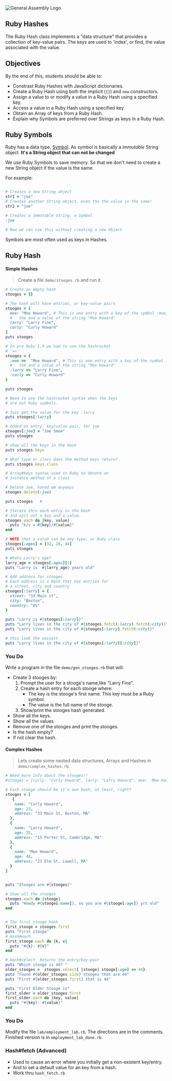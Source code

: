 ![General Assembly Logo](http://i.imgur.com/ke8USTq.png)

## Ruby Hashes

The Ruby Hash class implements a "data structure" that provides a
collection of key-value pairs. The keys are used to 'index', or find,
the value associated with the value.

## Objectives

By the end of this, students should be able to:

- Constrast Ruby Hashes with JavaScript dictionaries.
- Create a Ruby Hash using both the implicit (`{}`) and `new` constructors.
- Assign a value to or modify a value in a Ruby Hash using a specified key.
- Access a value in a Ruby Hash using a specified key.
- Obtain an Array of keys from a Ruby Hash.
- Explain why Symbols are preferred over Strings as keys in a Ruby Hash.


## Ruby Symbols

Ruby has a data type, [Symbol](http://ruby-doc.org/core-2.2.0/Symbol.html). As symbol is basically a *immutable* String object. **It's a String object that can not be changed**

We use Ruby Symbols to save memory. So that we don't need to create a new String object if the value is the same. 

For example: 

```ruby

# Creates a new String object
str1 = "joe"
# Creates another String object, even tho the value is the same!
str2 = "joe"

# Creates a immutable string, a Symbol
:joe 

# Now we can use this without creating a new Object
```

Symbols are most often used as keys in Hashes.

## Ruby Hash

#### Simple Hashes

> Create a file `demo/stooges.rb` and run it.

```ruby 
# Create an empty hash
stooges = {}

# The hash will have entries, or key-value pairs
stooges = {
  moe: "Moe Howard", # This is one entry with a key of the symbol :moe,
  #   the and a value of the string "Moe Howard"
  larry: "Larry Fine",
  curly: "Curly Howard"
}
puts stooges

# In pre Ruby 1.9 we had to use the hashrocket
# '=>' 
stooges = {
  :moe =>  "Moe Howard", # This is one entry with a key of the symbol :moe,
  #   the and a value of the string "Moe Howard"
  :larry => "Larry Fine",
  :curly => "Curly Howard"
}

puts stooges

# Need to use the hashrocket syntax when the keys
# are not Ruby symbols.

# Just get the value for the key :larry
puts stooges[:larry]

# Added an entry, key/value pair, for joe
stooges[:joe] = "Joe Smoe"
puts stooges

# show all the keys in the Hash
puts stooges.keys

# What type or class does the method keys return?
puts stooges.keys.class

# Array#keys syntax used in Ruby to denote an
# instance method of a class

# Delete Joe, hated em anyways
stooges.delete(:joe)

puts stooges   # 

# Iterate thru each entry in the Hash
# and spit out a key and a value.
stooges.each do |key, value|
  puts "k/v = #{key}/#{value}"
end

# NOTE that a value can be any type, or Ruby class
stooges[:ages] = [32, 28, 44]
puts stooges

# Whats Larry's age?
larry_age = stooges[:ages][1]
puts "Larry is  #{larry_age} years old"

# Add address for stooges
# Each address is a Hash that has entries for
# a street, city and country
stooges[:larry] = {
  street: "33 Main st",
  city: "Boston",
  country: "US"
}

puts "Larry is #{stooges[:larry]}"
puts "Larry lives in the city of #{stooges.fetch(:larry).fetch(:city)}"
puts "Larry lives in the city of #{stooges[:larry].fetch(:city)}"

# this look the easiest
puts "Larry lives in the city of #{stooges[:larry][:city]}"
```

### You Do 

Write a program in the file `demo/gen_stooges.rb` that will:    

* Create 3 stooges by:  
	1. Prompt the user for a stooge's name,like "Larry Fine".  
	2. Create a hash entry for each stooge where:  
		* The key is the stooge's first name. This key must be a Ruby symbol.  
		* The value is the full name of the stooge.  
	3. Show/print the stooges hash generated.
* Show all the keys.
* Show all the values
* Remove one of the stooges and print the stooges.
* Is the hash empty?
* If not clear the hash.

#### Complex Hashes

> Lets create some nested data structures, Arrays and Hashes in `demo/complex_hashes.rb`.


```ruby
# Need more info about the stooges!!
#stooges = {curly: "Curly Howard", larry: "Larry Howard", moe: 'Moe Howard' }

# Each stooge should be it's own hash, at least, right?
stooges = [
   {
    name: "Curly Howard",
    age: 23,
    address: "33 Main St, Boston, MA"
  },
  {
    name: "Larry Howard",
    age: 35,
    address: "15 Porter St, Cambridge, MA"
  },
  {
    name: "Moe Howard",
    age: 44,
    address: "23 Elm St, Lowell, MA"
  }
]


puts "Stooges are #{stooges}"

# Show all the stooges
stooges.each do |stooge|
  puts "Howdy #{stooge[:name]}, so you are #{stooge[:age]} yrs old"
end


# The first stooge hash
first_stooge = stooges.first
puts "First stooge"
# Hash#each
first_stooge.each do |k, v|
  puts "#{k}: #{v}"
end

# Hash#select. Returns the entry/key-pair
puts "Which stooge is 44? "
older_stooges =  stooges.select{ |stooge| stooge[:age] == 44}
puts "Found #{older_stooges.size} stooges that are 44"
puts "First #{older_stooges.first} that is 44"

puts "First Older Stooge is"
first_older = older_stooges.first
first_older.each do |key, value|
  puts "#{key}: #{value}"
end
```

### You Do

Modify the file `lab/employment_lab.rb`. The directions are in the comments.  
Finished version is in `employment_lab_done.rb`.  

### Hash#fetch (Advanced)
* Used to cause an error where you initially get a non-existent key/entry.
* And to set a default value for an key from a hash.
* Work thru `hash_fetch.rb`
